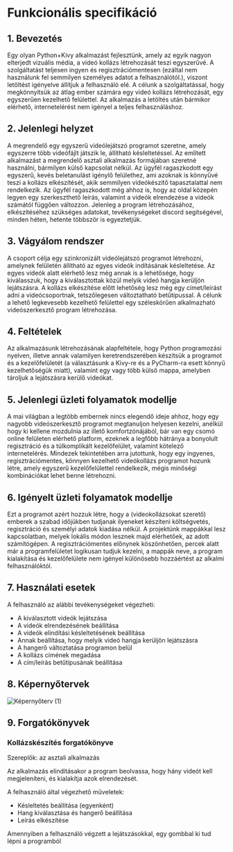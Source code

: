 # Funkcionális specifikáció

## 1. Bevezetés
Egy olyan Python+Kivy alkalmazást fejlesztünk, amely az egyik nagyon elterjedt vizuális média, a videó kollázs létrehozását teszi egyszerűvé.
A szolgáltatást teljesen ingyen és regisztrációmentesen (ezáltal nem használunk fel semmilyen személyes adatot a felhasználótól.), viszont letöltést igényelve állítjuk a felhasználó elé.
A célunk a szolgáltatással, hogy megkönnyítsük az átlag ember számára egy videó kollázs létrehozását, egy egyszerűen kezelhető felülettel.
Az alkalmazás a letöltés után bármikor elérhető, internetelérést nem igényel a teljes felhasználáshoz.

## 2. Jelenlegi helyzet
A megrendelő egy egyszerű videólejátszó programot szeretne, amely egyszerre több videófájlt játszik le, állítható késleltetéssel. Az említett alkalmazást a megrendelő asztali alkalmazás formájában szeretné használni, bármilyen külső kapcsolat nélkül. Az ügyfél ragaszkodott egy egyszerű, kevés beletanulást igénylő felülethez, ami azoknak is könnyűvé teszi a kollázs elkészítését, akik semmilyen videókészítő tapasztalattal nem rendelkezik. Az ügyfél ragaszkodott még ahhoz is, hogy az oldal közepén legyen egy szerkeszthető leírás, valamint a videók elrendezése a videók számától függően változzon. Jelenleg a program létrehozásához, elkészítéséhez szükséges adatokat, tevékenységeket discord segítségével, minden héten, hetente többször is egyeztetjük.

## 3. Vágyálom rendszer
A csoport célja egy szinkronizált videólejátszó programot létrehozni, amelynek felületén állítható az egyes videók indításának késleltetése. Az egyes videók alatt elérhető lesz még annak is a lehetősége, hogy kiválasszuk, hogy a kiválasztottak közül melyik videó hangja kerüljön lejátszásra. A kollázs elkészítése előtt lehetőség lesz még egy címet/leírást adni a videócsoportnak, tetszőlegesen változtatható betűtípussal. A célunk a lehető legkevesebb kezelhető felülettel egy széleskörűen alkalmazható videószerkesztő program létrehozása.

## 4. Feltételek
Az alkalmazásunk létrehozásának alapfeltétele, hogy Python programozási nyelven, illetve annak valamilyen keretrendszerében készítsük a programot és a kezelőfelületét (a választásunk a Kivy-re és a PyCharm-ra esett könnyű kezelhetőségük miatt), valamint egy vagy több külső mappa, amelyben tároljuk a lejátszásra kerülő videókat.

## 5. Jelenlegi üzleti folyamatok modellje
A mai világban a legtöbb embernek nincs elegendő ideje ahhoz, hogy egy nagyobb videószerkesztő programot megtanuljon helyesen kezelni, anélkül hogy ki kellene mozdulnia az illető komfortzónájából, bár van egy csomó online felületen elérhető platform, ezeknek a legfőbb hátránya a bonyolult regisztráció és a túlkomplikált kezelőfelület, valamint kötelező internetelérés. Mindezek tekintetében arra jutottunk, hogy egy ingyenes, regisztrációmentes, könnyen kezelhető videókollázs programot hozunk létre, amely egyszerű kezelőfelülettel rendelkezik, mégis minőségi kombinációkat lehet benne létrehozni. 

## 6. Igényelt üzleti folyamatok modellje
Ezt a programot azért hozzuk létre, hogy a (videokollázsokat szerető) emberek a szabad időjükben tudjanak ilyeneket készíteni költségvetés, regisztráció és személyi adatok kiadása nélkül. A projektünk mappákkal lesz kapcsolatban, melyek lokális módon lesznek majd elérhetőek, az adott számítógépen. A regisztrációmentes előnynek köszönhetően, percek alatt már a programfelületet logikusan tudjuk kezelni, a mappák neve, a program kialakítása és kezelőfelülete nem igényel különösebb hozzáértést az alkalmi felhasználóktól.

## 7. Használati esetek
A felhasználó az alábbi tevékenységeket végezheti:
- A kiválasztott videók lejátszása
- A videók elrendezésének beállítása
- A videók elindítási késleltetésének beállítása
- Annak beállítása, hogy melyik videó hangja kerüljön lejátszásra
- A hangerő változtatása programon belül
- A kollázs címének megadása
- A cím/leírás betűtípusának beállítása

## 8. Képernyőtervek
![Képernyőterv (1)](https://user-images.githubusercontent.com/82958011/141331983-96adbfda-deb8-4709-9854-2a28dc4968b3.png)

## 9. Forgatókönyvek

### Kollázskészítés forgatókönyve
Szereplők: az asztali alkalmazás

Az alkalmazás elindításakor a program beolvassa, hogy hány videót kell megjeleníteni, és kialakítja azok elrendezését.

A felhasználó által végezhető műveletek:
- Késleltetés beállítása (egyenként)
- Hang kiválasztása és hangerő beállítása
- Leírás elkészítése

Amennyiben a felhasználó végzett a lejátszásokkal, egy gombbal ki tud lépni a programból
